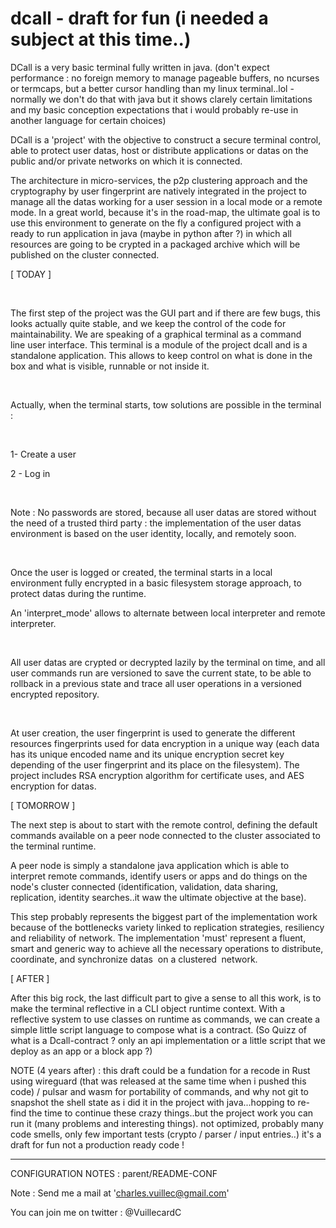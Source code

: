 # dcall - draft for fun (i needed a subject at this time..)

DCall is a very basic terminal fully written in java. (don't expect performance : no foreign memory to manage pageable buffers, no ncurses or termcaps, but a better cursor handling than my linux terminal..lol - normally we don't do that with java but it shows clarely certain limitations and my basic conception expectations that i would probably re-use in another language for certain choices)

DCall is a 'project' with the objective to construct a secure terminal control, able to protect user datas, host or distribute applications or datas on the public and/or private networks on which it is connected.


The architecture in micro-services, the p2p clustering approach and the cryptography by user fingerprint are natively integrated in the project to manage all the datas working for a user session in a local mode or a remote mode. In a great world, because it's in the road-map, the ultimate goal is to use this environment to generate on the fly a configured project with a ready to run application in java (maybe in python after ?) in which all resources are going to be crypted in a packaged archive which will be published on the cluster connected.



[ TODAY ]

​

The first step of the project was the GUI part and if there are few bugs, this looks actually quite stable, and we keep the control of the code for maintainability. We are speaking of a graphical terminal as a command line user interface. This terminal is a module of the project dcall and is a standalone application. This allows to keep control on what is done in the box and what is visible, runnable or not inside it.

​

Actually, when the terminal starts, tow solutions are possible in the terminal : 

​

1- Create a user

2 - Log in

​

Note : No passwords are stored, because all user datas are stored without the need of a trusted third party : the implementation of the user datas environment is based on the user identity, locally, and remotely soon.

​

Once the user is logged or created, the terminal starts in a local environment fully encrypted in a basic filesystem storage approach, to protect datas during the runtime.

An 'interpret_mode' allows to alternate between local interpreter and remote interpreter.

​

All user datas are crypted or decrypted lazily by the terminal on time, and all user commands run are versioned to save the current state, to be able to rollback in a previous state and trace all user operations in a versioned encrypted repository.

​

At user creation, the user fingerprint is used to generate the different resources fingerprints used for data encryption in a unique way (each data has its unique encoded name and its unique encryption secret key depending of the user fingerprint and its place on the filesystem). The project includes RSA encryption algorithm for certificate uses, and AES encryption for datas.
​

[ TOMORROW ]

The next step is about to start with the remote control, defining the default commands available on a peer node connected to the cluster associated to the terminal runtime.

A peer node is simply a standalone java application which is able to interpret remote commands, identify users or apps and do things on the node's cluster connected (identification, validation, data sharing, replication, identity searches..it waw the ultimate objective at the base).



This step probably represents the biggest part of the implementation work because of the bottlenecks variety linked to replication strategies, resiliency and reliability of network. The implementation 'must' represent a fluent, smart and generic way to achieve all the necessary operations to distribute, coordinate, and synchronize datas  on a clustered  network.
​

[ AFTER ]

After this big rock, the last difficult part to give a sense to all this work, is to make the terminal reflective in a CLI object runtime context. With a reflective system to use classes on runtime as commands, we can create a simple little script language to compose what is a contract. (So Quizz of what is a Dcall-contract ? only an api implementation or a little script that we deploy as an app or a block app ?)


​NOTE (4 years after) : this draft could be a fundation for a recode in Rust using wireguard (that was released at the same time when i pushed this code) / pulsar and wasm for portability of commands, and why not git to snapshot the shell state as i did it in the project with java...hopping to re-find the time to continue these crazy things..but the project work you can run it (many problems and interesting things). not optimized, probably many code smells, only few important tests (crypto / parser / input entries..) it's a draft for fun not a production ready code !


____________________________________________________
CONFIGURATION NOTES : parent/README-CONF
  
Note : Send me a mail at 'charles.vuillec@gmail.com'

You can join me on twitter : @VuillecardC

 
